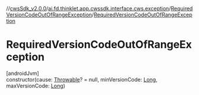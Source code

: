 //[cwsSdk_v2.0.0](../../../index.md)/[ai.fd.thinklet.app.cwssdk.interface.cws.exception](../index.md)/[RequiredVersionCodeOutOfRangeException](index.md)/[RequiredVersionCodeOutOfRangeException](-required-version-code-out-of-range-exception.md)

# RequiredVersionCodeOutOfRangeException

[androidJvm]\
constructor(cause: [Throwable](https://kotlinlang.org/api/latest/jvm/stdlib/kotlin/-throwable/index.html)? = null, minVersionCode: [Long](https://kotlinlang.org/api/latest/jvm/stdlib/kotlin/-long/index.html), maxVersionCode: [Long](https://kotlinlang.org/api/latest/jvm/stdlib/kotlin/-long/index.html))
